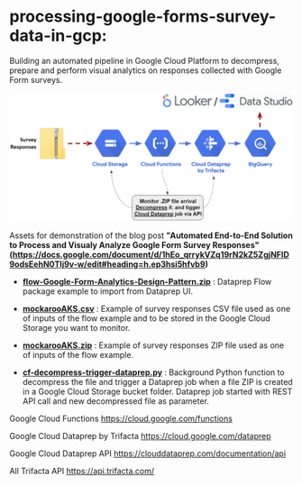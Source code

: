 # processing-google-forms-survey-data-in-gcp:
Building an automated pipeline in Google Cloud Platform to decompress, prepare and perform visual analytics on responses collected with Google Form surveys.

![image](gcp-automated-pipeline.png)

Assets for demonstration of the blog post **"Automated End-to-End Solution to Process and Visualy Analyze Google Form Survey Responses"(https://docs.google.com/document/d/1hEo_qrrykVZq19rN2kZ5ZgjNFID9odsEehN0Tlj9v-w/edit#heading=h.ep3hsi5hfvb9)**

- **[flow-Google-Form-Analytics-Design-Pattern.zip](https://github.com/aagithubb/processing-google-forms-survey-data-in-gcp/blob/main/flow_Google%20Form%20Analytics%20Design%20Pattern.zip)** : Dataprep Flow package example to import from Dataprep UI.

- **[mockarooAKS.csv](https://github.com/aagithubb/processing-google-forms-survey-data-in-gcp/blob/main/mockarooAKS.csv)** : Example of survey responses CSV file used as one of inputs of the flow example and to be stored in the Google Cloud Storage you want to monitor.

- **[mockarooAKS.zip](https://github.com/aagithubb/processing-google-forms-survey-data-in-gcp/blob/main/mockarooAKS.zip)** : Example of survey responses ZIP file used as one of inputs of the flow example.

- **[cf-decompress-trigger-dataprep.py](https://github.com/aagithubb/processing-google-forms-survey-data-in-gcp/blob/main/cf-decompress-trigger-dataprep.py)** : Background Python function to decompress the file and trigger a Dataprep job when a file ZIP is created in a Google Cloud Storage bucket folder. Dataprep job started with REST API call and new decompressed file as parameter.


Google Cloud Functions https://cloud.google.com/functions

Google Cloud Dataprep by Trifacta https://cloud.google.com/dataprep

Google Cloud Dataprep API https://clouddataprep.com/documentation/api

All Trifacta API https://api.trifacta.com/
